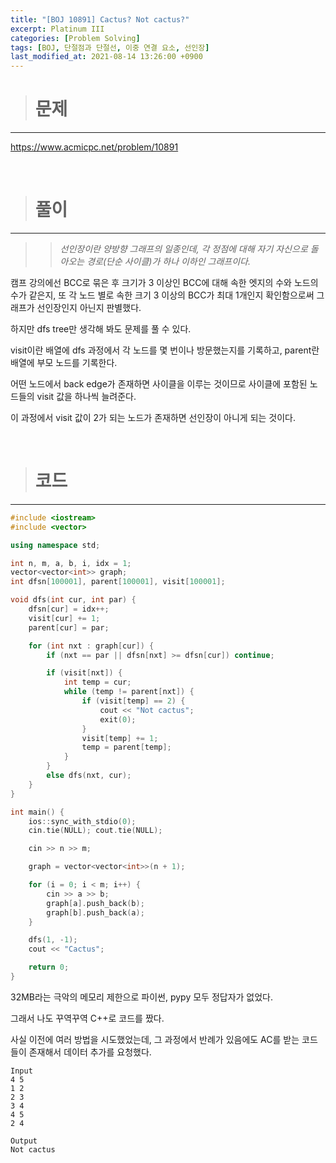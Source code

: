 ```yaml
---
title: "[BOJ 10891] Cactus? Not cactus?"
excerpt: Platinum III
categories: [Problem Solving]
tags: [BOJ, 단절점과 단절선, 이중 연결 요소, 선인장]
last_modified_at: 2021-08-14 13:26:00 +0900
---
```


> # 문제
---

[<u>https://www.acmicpc.net/problem/10891</u>](https://www.acmicpc.net/problem/10891)

<br>

> # 풀이
---

>> *선인장이란 양방향 그래프의 일종인데, 각 정점에 대해 자기 자신으로 돌아오는 경로(단순 사이클)가 하나 이하인 그래프이다.*

캠프 강의에선 BCC로 묶은 후 크기가 3 이상인 BCC에 대해 속한 엣지의 수와 노드의 수가 같은지, 또 각 노드 별로 속한 크기 3 이상의 BCC가 최대 1개인지 확인함으로써 그래프가 선인장인지 아닌지 판별했다.

하지만 dfs tree만 생각해 봐도 문제를 풀 수 있다.

visit이란 배열에 dfs 과정에서 각 노드를 몇 번이나 방문했는지를 기록하고, parent란 배열에 부모 노드를 기록한다.

어떤 노드에서 back edge가 존재하면 사이클을 이루는 것이므로 사이클에 포함된 노드들의 visit 값을 하나씩 늘려준다.

이 과정에서 visit 값이 2가 되는 노드가 존재하면 선인장이 아니게 되는 것이다.

<br>

> # 코드
---

```cpp
#include <iostream>
#include <vector>

using namespace std;

int n, m, a, b, i, idx = 1;
vector<vector<int>> graph;
int dfsn[100001], parent[100001], visit[100001];

void dfs(int cur, int par) {
    dfsn[cur] = idx++;
    visit[cur] += 1;
    parent[cur] = par;

    for (int nxt : graph[cur]) {
        if (nxt == par || dfsn[nxt] >= dfsn[cur]) continue;

        if (visit[nxt]) {
            int temp = cur;
            while (temp != parent[nxt]) {
                if (visit[temp] == 2) {
                    cout << "Not cactus";
                    exit(0);
                }
                visit[temp] += 1;
                temp = parent[temp];
            }
        }
        else dfs(nxt, cur);
    }
}

int main() {
    ios::sync_with_stdio(0);
    cin.tie(NULL); cout.tie(NULL);

    cin >> n >> m;

    graph = vector<vector<int>>(n + 1);

    for (i = 0; i < m; i++) {
        cin >> a >> b;
        graph[a].push_back(b);
        graph[b].push_back(a);
    }

    dfs(1, -1);
    cout << "Cactus";

    return 0;
}
```

32MB라는 극악의 메모리 제한으로 파이썬, pypy 모두 정답자가 없었다.

그래서 나도 꾸역꾸역 C++로 코드를 짰다.

사실 이전에 여러 방법을 시도했었는데, 그 과정에서 반례가 있음에도 AC를 받는 코드들이 존재해서 데이터 추가를 요청했다.

```
Input
4 5
1 2
2 3
3 4
4 5
2 4

Output
Not cactus
```